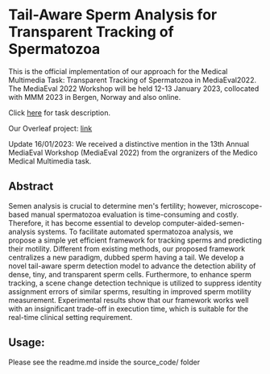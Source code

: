 # Tail-Aware Sperm Analysis for Transparent Tracking of Spermatozoa

This is the official implementation of our approach for the Medical Multimedia Task: Transparent Tracking of Spermatozoa in MediaEval2022. The MediaEval 2022 Workshop will be held 12-13 January 2023, collocated with MMM 2023 in Bergen, Norway and also online. 

Click [here](https://multimediaeval.github.io/editions/2022/tasks/medico/) for task description.

Our Overleaf project: [link](https://www.overleaf.com/read/hgqwvqkjybky)

Update 16/01/2023: We received a distinctive mention in the 13th Annual MediaEval Workshop (MediaEval 2022) from the orgranizers of the Medico Medical Multimedia task.

## Abstract 
Semen analysis is crucial to determine men's fertility; however, microscope-based manual spermatozoa evaluation is time-consuming and costly. Therefore, it has become essential to develop computer-aided-semen-analysis systems. To facilitate automated spermatozoa analysis, we propose a simple yet efficient framework for tracking sperms and predicting their motility. Different from existing methods, our proposed framework centralizes a new paradigm, dubbed sperm having a tail. We develop a novel tail-aware sperm detection model to advance the detection ability of dense, tiny, and transparent sperm cells. Furthermore, to enhance sperm tracking, a scene change detection technique is utilized to suppress identity assignment errors of similar sperms, resulting in improved sperm motility measurement. Experimental results show that our framework works well with an insignificant trade-off in execution time, which is suitable for the real-time clinical setting requirement.

## Usage:
Please see the readme.md inside the source_code/ folder
